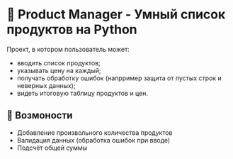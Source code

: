# 🛒 Product Manager - Умный список продуктов на Python

Проект, в котором пользователь может:
- вводить список продуктов;
- указывать цену на каждый;
- получать обработку ошибок (напрример защита от пустых строк и неверных данных);
- видеть итоговую таблицу продуктов и цен.

## 📌 Возмоности

- Добавление произвольного количества продуктов
- Валидация данных (обработка ошибок при вводе)
- Подсчёт общей суммы
